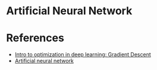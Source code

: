# Artificial Neural Network

# References
- [Intro to optimization in deep learning: Gradient Descent](https://blog.paperspace.com/intro-to-optimization-in-deep-learning-gradient-descent/)
- [Artificial neural network](https://playground.tensorflow.org/)
